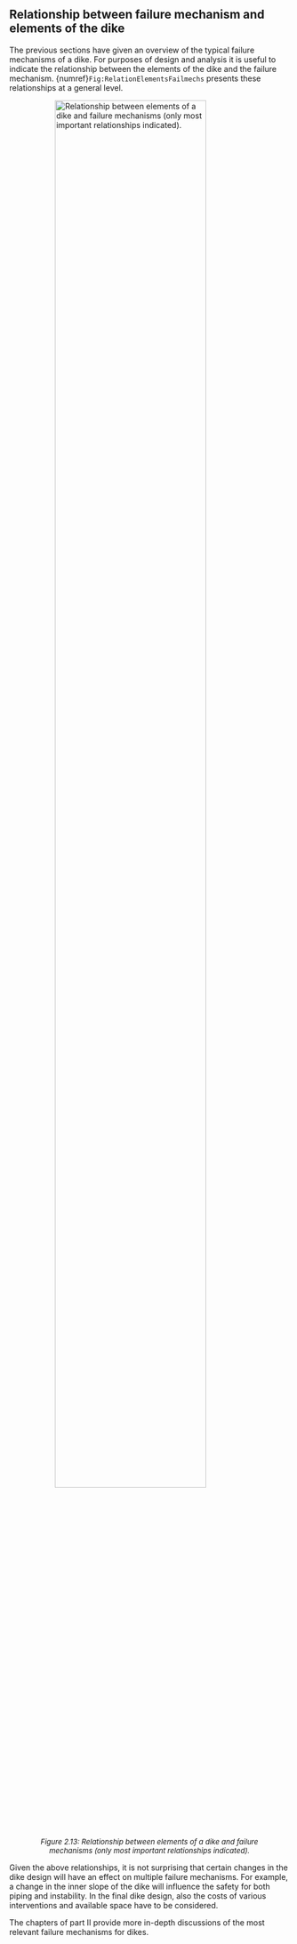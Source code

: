 ## Relationship between failure mechanism and elements of the dike
The previous sections have given an overview of the typical failure mechanisms of a dike. For purposes of design and analysis it is useful to indicate the relationship between the elements of the dike and the failure mechanism. {numref}`Fig:RelationElementsFailmechs` presents these relationships at a general level.

<a id="Fig-RelationElementsFailmechs"></a>
<figure>
    <img src="images/RelationElementsFailmechs" 
         alt="Relationship between elements of a dike and failure mechanisms (only most important relationships indicated)." 
         style="display: block; margin: 0 auto; width: 80%; height: auto;">
    <figcaption style="text-align: center; font-style: italic; font-size: small; margin-top: 5px;">
        Figure 2.13: Relationship between elements of a dike and failure mechanisms (only most important relationships indicated).
    </figcaption>
</figure>


Given the above relationships, it is not surprising that certain changes in the dike design will have an effect on multiple failure mechanisms. For example, a change in the inner slope of the dike will influence the safety for both piping and instability. In the final dike design, also the costs of various interventions and available space have to be considered.

The chapters of part II provide more in-depth discussions of the most relevant failure mechanisms for dikes.